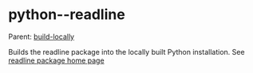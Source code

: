 python--readline
==========

Parent: [build-locally](../../README.md)

Builds the readline package into the locally built Python installation. See [readline package home page](https://pypi.python.org/pypi/readline)

